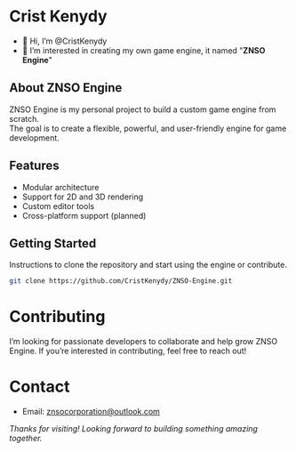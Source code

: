 # Crist Kenydy

- 👋 Hi, I’m @CristKenydy  
- 👀 I’m interested in creating my own game engine, it named "**ZNSO Engine**"

## About ZNSO Engine

ZNSO Engine is my personal project to build a custom game engine from scratch.  
The goal is to create a flexible, powerful, and user-friendly engine for game development.

## Features

- Modular architecture  
- Support for 2D and 3D rendering  
- Custom editor tools  
- Cross-platform support (planned)  

## Getting Started

Instructions to clone the repository and start using the engine or contribute.

```bash
git clone https://github.com/CristKenydy/ZNSO-Engine.git
```
# Contributing

I’m looking for passionate developers to collaborate and help grow ZNSO Engine.
If you’re interested in contributing, feel free to reach out!

# Contact
- Email: znsocorporation@outlook.com
  
_Thanks for visiting! Looking forward to building something amazing together._
